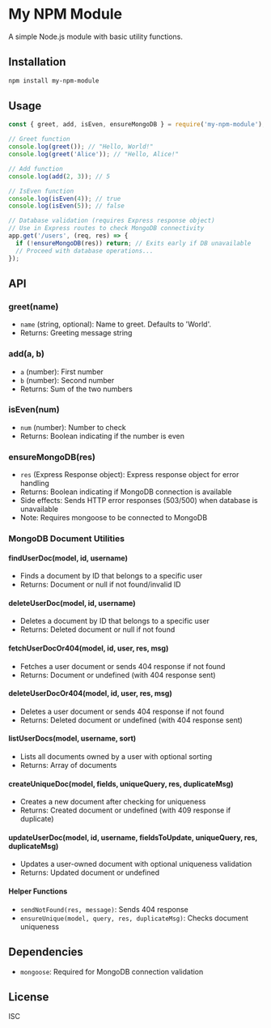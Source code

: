
# My NPM Module

A simple Node.js module with basic utility functions.

## Installation

```bash
npm install my-npm-module
```

## Usage

```javascript
const { greet, add, isEven, ensureMongoDB } = require('my-npm-module');

// Greet function
console.log(greet()); // "Hello, World!"
console.log(greet('Alice')); // "Hello, Alice!"

// Add function
console.log(add(2, 3)); // 5

// IsEven function
console.log(isEven(4)); // true
console.log(isEven(5)); // false

// Database validation (requires Express response object)
// Use in Express routes to check MongoDB connectivity
app.get('/users', (req, res) => {
  if (!ensureMongoDB(res)) return; // Exits early if DB unavailable
  // Proceed with database operations...
});
```

## API

### greet(name)
- `name` (string, optional): Name to greet. Defaults to 'World'.
- Returns: Greeting message string

### add(a, b)
- `a` (number): First number
- `b` (number): Second number
- Returns: Sum of the two numbers

### isEven(num)
- `num` (number): Number to check
- Returns: Boolean indicating if the number is even

### ensureMongoDB(res)
- `res` (Express Response object): Express response object for error handling
- Returns: Boolean indicating if MongoDB connection is available
- Side effects: Sends HTTP error responses (503/500) when database is unavailable
- Note: Requires mongoose to be connected to MongoDB

### MongoDB Document Utilities

#### findUserDoc(model, id, username)
- Finds a document by ID that belongs to a specific user
- Returns: Document or null if not found/invalid ID

#### deleteUserDoc(model, id, username)
- Deletes a document by ID that belongs to a specific user
- Returns: Deleted document or null if not found

#### fetchUserDocOr404(model, id, user, res, msg)
- Fetches a user document or sends 404 response if not found
- Returns: Document or undefined (with 404 response sent)

#### deleteUserDocOr404(model, id, user, res, msg)
- Deletes a user document or sends 404 response if not found
- Returns: Deleted document or undefined (with 404 response sent)

#### listUserDocs(model, username, sort)
- Lists all documents owned by a user with optional sorting
- Returns: Array of documents

#### createUniqueDoc(model, fields, uniqueQuery, res, duplicateMsg)
- Creates a new document after checking for uniqueness
- Returns: Created document or undefined (with 409 response if duplicate)

#### updateUserDoc(model, id, username, fieldsToUpdate, uniqueQuery, res, duplicateMsg)
- Updates a user-owned document with optional uniqueness validation
- Returns: Updated document or undefined

#### Helper Functions
- `sendNotFound(res, message)`: Sends 404 response
- `ensureUnique(model, query, res, duplicateMsg)`: Checks document uniqueness

## Dependencies

- `mongoose`: Required for MongoDB connection validation

## License

ISC
